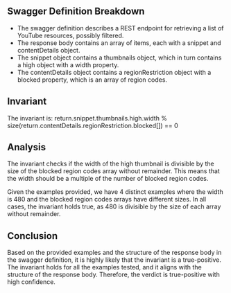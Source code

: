 ## Swagger Definition Breakdown
- The swagger definition describes a REST endpoint for retrieving a list of YouTube resources, possibly filtered.
- The response body contains an array of items, each with a snippet and contentDetails object.
- The snippet object contains a thumbnails object, which in turn contains a high object with a width property.
- The contentDetails object contains a regionRestriction object with a blocked property, which is an array of region codes.

## Invariant
The invariant is: return.snippet.thumbnails.high.width % size(return.contentDetails.regionRestriction.blocked[]) == 0

## Analysis
The invariant checks if the width of the high thumbnail is divisible by the size of the blocked region codes array without remainder. This means that the width should be a multiple of the number of blocked region codes.

Given the examples provided, we have 4 distinct examples where the width is 480 and the blocked region codes arrays have different sizes. In all cases, the invariant holds true, as 480 is divisible by the size of each array without remainder.

## Conclusion
Based on the provided examples and the structure of the response body in the swagger definition, it is highly likely that the invariant is a true-positive. The invariant holds for all the examples tested, and it aligns with the structure of the response body. Therefore, the verdict is true-positive with high confidence.

